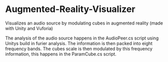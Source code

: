 # Augmented-Reality-Visualizer
Visualizes an audio source by modulating cubes in augmented reality (made with Unity and Vuforia)


The analysis of the audio source happens in the AudioPeer.cs script using Unitys build in furier analysis. The information is
then packed into eight frequency bands. The cubes scale is then modulated by this frequency information, this happens in the 
ParamCube.cs script.
